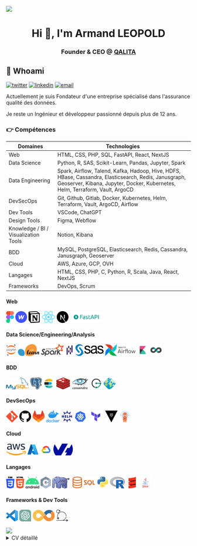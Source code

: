 [![](https://visitcount.itsvg.in/api?id=armandleopold&label=Profile%20Views&pretty=false)](https://visitcount.itsvg.in)

<!-- [![MasterHead](https://www.softtechgroup.us/public/images/Software-Development-Banner.png)]([https://shaquillo.io](https://armandleopold.fr/)) -->
<h1 align="center">Hi 👋, I'm Armand LEOPOLD</h1>
<h3 align="center">Founder & CEO @ <a href="https://qalita.io">QALITA</a></h3>

## :man: Whoami

[![twitter](https://img.shields.io/badge/twitter--lightgrey?style=social&logo=twitter)](https://twitter.com/Armand_Leopold)
[![linkedin](https://img.shields.io/badge/linkedin--lightgrey?style=social&logo=linkedin)](https://www.linkedin.com/in/armandleopold/)
[![email](https://img.shields.io/badge/email--lightgrey?style=social&logo=gmail)](mailto:armand.leopold@outlook.com)

Actuellement je suis Fondateur d'une entreprise spécialisé dans l'assurance qualité des données.

Je reste un Ingénieur et développeur passionné depuis plus de 12 ans.

### :point_right: Compétences

| Domaines | Technologies |
| -------- | ------------ |
| Web | HTML, CSS, PHP, SQL, FastAPI, React, NextJS |
| Data Science | Python, R, SAS, Scikit-Learn, Pandas, Jupyter, Spark |
| Data Engineering | Spark, Airflow, Talend, Kafka, Hadoop, Hive, HDFS, HBase, Cassandra, Elasticsearch, Redis, Janusgraph, Geoserver, Kibana, Jupyter, Docker, Kubernetes, Helm, Terraform, Vault, ArgoCD |
| DevSecOps | Git, Github, Gitlab, Docker, Kubernetes, Helm, Terraform, Vault, ArgoCD, Airflow |
| Dev Tools | VSCode, ChatGPT |
| Design Tools | Figma, Webflow |
| Knowledge / BI / Visualization Tools | Notion, Kibana |
| BDD | MySQL, PostgreSQL, Elasticsearch, Redis, Cassandra, Janusgraph, Geoserver |
| Cloud | AWS, Azure, GCP, OVH |
| Langages | HTML, CSS, PHP, C, Python, R, Scala, Java, React, NextJS |
| Frameworks | DevOps, Scrum |

#### Web

<a href="https://www.figma.com/"><img height="32" width="auto" src="./assets/images/figma.svg" alt ="Figma" title="Figma"/></a>
<a href="https://www.webflow.com/"><img height="32" width="auto" src="./assets/images/webflow.png" alt ="Webflow" title="Webflow"/></a>
<a href="https://www.notion.com/"><img height="32" width="auto" src="./assets/images/notion.png" alt ="Notion" title="Notion"/></a>
<a href="https://react.dev/"><img height="32" width="auto" src="./assets/images/react.png" alt ="React" title="React"/></a>
<a href="https://nextjs.org/"><img height="32" width="auto" src="./assets/images/nextjs.png" alt ="NextJS" title="NextJS"/></a>
<a href="https://fastapi.tiangolo.com/"><img height="32" width="auto" src="./assets/images/fastapi.png" alt ="NextJS" title="NextJS"/></a>

#### Data Science/Engineering/Analysis

<a href="https://jupyter.org/"><img height="32" width="auto" src="./assets/images/jupyterlab.webp" alt ="Jupyterlab" title="Jupyterlab"/></a>
<a href="https://scikit-learn.org/"><img height="32" width="auto" src="./assets/images/sklearn.png" alt ="Scikit Learn" title="Scikit Learn"/></a>
<a href="https://spark.apache.org/"><img height="32" width="auto" src="./assets/images/spark.png" alt ="Spark" title="Spark"/></a>
<a href="https://pandas.pydata.org/"><img height="32" width="auto" src="./assets/images/pandas.png" alt ="Pandas" title="Pandas"/></a>
<a href="https://www.sas.com"><img height="32" width="auto" src="./assets/images/sas.png" alt ="SAS" title="SAS"/></a>
<a href="https://airflow.apache.org/"><img height="32" width="auto" src="./assets/images/airflow.png" alt ="Airflow" title="Airflow"/></a>
<a href="https://www.elastic.co/fr/kibana/"><img height="32" width="auto" src="./assets/images/kibana.png" alt ="Kibana" title="Kibana"/></a>
<a href="https://superset.apache.org/"><img height="32" width="auto" src="./assets/images/superset.png" alt ="Superset" title="Superset"/></a>

#### BDD

<a href="https://www.mysql.com/"><img height="32" width="auto" src="./assets/images/mysql.png" alt ="MySQL" title="MySQL"/></a>
<a href="https://postgresql.org/"><img height="32" width="auto" src="./assets/images/postgresql.png" alt ="PostgreSQL" title="PostgreSQL"/></a>
<a href="https://www.elastic.co"><img height="32" width="auto" src="./assets/images/elasticsearch.png" alt ="Elasticsearch" title="Elasticsearch"/></a>
<a href="https://redis.com/"><img height="32" width="auto" src="./assets/images/redis.svg" alt ="Redis" title="Redis"/></a>
<a href="https://cassandra.apache.org"><img height="32" width="auto" src="./assets/images/cassandra.png" alt ="Cassandra" title="Cassandra"/></a>
<a href="https://janusgraph.org/"><img height="32" width="auto" src="./assets/images/janusgraph.png" alt ="Janusgraph" title="Janusgraph"/></a>
<a href="https://geoserver.org/"><img height="32" width="auto" src="./assets/images/geoserver.png" alt ="Geoserver" title="Geoserver"/></a>

#### DevSecOps

<a href="https://git-scm.com/"><img height="32" width="auto" src="./assets/images/git.png" alt ="Git" title="Git"/></a>
<a href="https://github.com/"><img height="32" width="auto" src="./assets/images/github.png" alt ="Github" title="Github"/></a>
<a href="https://about.gitlab.com/"><img height="32" width="auto" src="./assets/images/gitlab.png" alt ="Gitlab" title="Gitlab"/></a>
<a href="https://www.docker.com/"><img height="32" width="auto" src="./assets/images/docker.webp" alt ="Docker" title="Docker"/></a>
<a href="https://helm.sh/"><img height="32" width="auto" src="./assets/images/helm.png" alt ="Helm" title="Helm"/></a>
<a href="https://kubernetes.io/"><img height="32" width="auto" src="./assets/images/kubernetes.png" alt ="Kubernetes" title="Kubernetes"/></a>
<a href="https://www.terraform.io/"><img height="32" width="auto" src="./assets/images/terraform.png" alt ="Terraform" title="Terraform"/></a>
<a href="https://www.vaultproject.io/"><img height="32" width="auto" src="./assets/images/vault.png" alt ="Vault" title="Vault"/></a>
<a href="https://argo-cd.readthedocs.io/en/stable/"><img height="32" width="auto" src="./assets/images/argocd.png" alt ="ArgoCD" title="ArgoCD"/></a>


#### Cloud

<a href="https://aws.amazon.com"><img height="32" width="auto" src="./assets/images/aws.png" alt ="AWS" title="AWS"/></a>
<a href="https://azure.microsoft.com/"><img height="32" width="auto" src="./assets/images/azure.png" alt ="Azure" title="Azure"/></a>
<a href="https://cloud.google.com/"><img height="32" width="auto" src="./assets/images/gcp.png" alt ="GCP" title="GCP"/></a>
<a href="https://www.ovhcloud.com/fr/"><img height="32" width="auto" src="./assets/images/ovh.png" alt ="OVH" title="OVH"/></a>

#### Langages

<a href="https://www.w3.org/html/"><img height="32" width="auto" src="./assets/images/html-css.webp" alt ="HTML CSS" title="HTML CSS"/></a>
<a href="https://www.android.com/"><img height="32" width="auto" src="./assets/images/android.png" alt ="Android" title="Android"/></a>
<a href="https://fr.wikipedia.org/wiki/C_(langage)"><img height="32" width="auto" src="./assets/images/C.png" alt ="C" title="C"/></a>
<a href="https://www.php.net/"><img height="32" width="auto" src="./assets/images/php.png" alt ="Php" title="Php"/></a>
<a href="https://en.wikipedia.org/wiki/SQL"><img height="32" width="auto" src="./assets/images/sql.png" alt ="SQL" title="SQL"/></a>
<a href="https://www.python.org/"><img height="32" width="auto" src="./assets/images/python.png" alt ="Python" title="Python"/></a>
<a href="https://fr.wikipedia.org/wiki/R_(langage)"><img height="32" width="auto" src="./assets/images/R.png" alt ="R" title="R"/></a>
<a href="https://www.scala-lang.org/"><img height="32" width="auto" src="./assets/images/scala.png" alt ="Scala" title="Scala"/></a>
<a href="https://www.java.com/fr/"><img height="32" width="auto" src="./assets/images/java.png" alt ="Java" title="Java"/></a>


#### Frameworks & Dev Tools

<a href="https://code.visualstudio.com/"><img height="32" width="auto" src="./assets/images/vscode.png" alt ="Visual Studio Code" title="Visual Studio Code"/></a>
<a href="https://openai.com/"><img height="32" width="auto" src="./assets/images/chatgpt.webp" alt ="ChatGPT" title="ChatGPT"/></a>
<a href="https://about.gitlab.com/topics/devops/"><img height="32" width="auto" src="./assets/images/devops.png" alt ="DevOps" title="DevOps"/></a>
<a href="https://www.scrum.org/resources/what-is-scrum"><img height="32" width="auto" src="./assets/images/scrum.png" alt ="Scrum" title="Scrum"/></a>

<a href="https://github.com/anuraghazra/github-readme-stats">
<picture>
<source
  srcset="https://github-readme-stats.vercel.app/api?username=armandleopold&show_icons=true&theme=dark"
  media="(prefers-color-scheme: dark)"
/>
<source
  srcset="https://github-readme-stats.vercel.app/api?username=armandleopold&show_icons=true"
  media="(prefers-color-scheme: light), (prefers-color-scheme: no-preference)"
/>
<img src="https://github-readme-stats.vercel.app/api?username=armandleopold&show_icons=true" />
</picture>
</a>

<details>
    <summary>
        CV détaillé
    </summary>

## EXPERIENCE PROFESSIONNELLE

### Avril. 2023 – Aujourd'hui | Fondateur & CEO | QALITA

{CDI}

- Création d'activité Entrepreneuriale
- Prestation de services : gestion de la qualité des données, entrepôts de données de santé.
- Développement d'une Plateforme de gestion de la qualité des données.
- Accompagnement auprès des clients de leur processus de gestion de leurs entrepôts de données.

### Oct. 2022 – Avril. 2023 | Head of Data Factory | Institut Curie

{CDI}

- Animation d'une équipe de 5 Data Ingénieurs / Data Scientist pour piloter la réalisation des projets scientifiques et collaborations avec les industriels
- Participer à la valorisation du patrimoine de donnée de l'institut curie
- Participer à la définition et à la mise en place technique de l'EDS (Entrepôt de Données de Santé)

### Sept. 2020 – Sept. 2022 | DevOps Engineer | Institut Curie

{CDI}

- J'ai guidé et aidé à prendre des décisions stratégiques sur le développement logiciel ou l'architecture technique de la direction des données.
- J'ai mis en place une politique de développement et d'intégration continue en accompagnant mes collègues dans l'utilisation d'outils de versionnage : Git / Gitlab et de pipelines de CI/CD.
- J'ai mis en place une suite de monitoring. Gitlab-monitor, Statuspage, Kibana.
- J'ai partagé la vision et les pratiques devops en menant des présentations internes et externes.
- J'ai assuré la transition et le support sur les outils et pratiques en lien avec la direction des systèmes d'information.

### Mars. 2019 – Aout. 2020 | Data Engineer | Institut Curie

{CDD}

Knowledge in :
CI/CD , DevOps, Cloud, Helm, Kubernetes, Gitlab, health data (Anatomopathology / MRI / PET-SCAN), Talend, Java, Python, Jupyter, Elasticsearch, Docker, Blockchain , Federated AI , Artificial Intelligence. Hyperledger, HTML/CSS/PHP, Maven, Nexus.

- J'ai participé au projet #Healthchain dont ma mission était d'élaborer la base de donnée de curie pour le projet, en récupérant et agrégeant des données cliniques et d'imagerie.
- J'ai échangé avec mes homologues du Centre Léon Bérard pour l'harmonisation sur les formats de données.
- J'ai participé et donner mes retours sur l'intégration d'une plateforme de machine learning fédérée développé par #Owkin, à l'époque jeune startup de moins de 30 personnes.
- J'ai participé aux sujets juridiques de valorisation des modèles de machine learning.
- J'ai participé à la publication dans Nature Medicine d'un article sur une question scientifique utilisant la base de donnée développé.
- J'ai développé un outil de mesure, d'analyse et de contrôle de la qualité des données sur plusieurs bases de donnée dont celle de mon projet.

### Oct. 2017 – Feb. 2019 | Data Scientist | THALES

{CDI}

A Paris - Vélizy :

- J'ai réalisé des travaux d'analyse de graph sociaux à partir de données en sources ouvertes pour les services de renseignements.
- J'ai appliqué des algorithmes d'intelligence artificielles.
- J'ai mené à bien des travaux de traitement du langage naturel.
- J'ai participé à un grand projet de Plateforme de données pour l'armée française, spécifiquement sur la partie cas d'usages et Data Science.

A Toulouse - Labège :

- J'ai analysé des données de vols pour faciliter la maintenance des avions d'une flotte portugaise (A320 family).
- J'ai fais du traitement et de l'ingestion de plans de vols avec élaboration de tableaux de bords interactif Kibana pour la DSNA DTI organisme du gouvernement pour la gestion efficace du trafic aérien en France.

### Sept. 2016 – Sept. 2017 | Data Analyst | Crédit Agricole

{Contrat de Professionnalisation}

- Réalisation de scores et d'indicateurs analytiques pour la gestion de la relation client (CRM).
Data mining, machine learning.
- J'ai eu l'occasion d'aller travailler au DataLab du Crédit Agricole, entité Nationale basée à Montrouge, pour collaborer avec des chercheurs en intelligence artificielle et en traitement de la donnée. A cette occasion, j'ai pu travailler sur une base de panel de consommateurs pour étudier des hypothèses en gestion de relation client, j'ai ensuite fais des retours à ma direction sur ces sujets lors de présentations formelles.

Logiciel utilisés : RStudio, Python (Jupyter Notebook), SAS Enterprise Guide & Miner, SAP Business Object.
Fortes compétences en langages : R, Python, SQL, SAS.

### Jun. 2016 – Sept. 2016 | Short Term Researcher | Illinois Institute of Technology

{Stage de Recherche en Université}

BigDataX Laboratory / Computer Science department.
Research subject : Wearable Computing BIG-DATA Architecture.
Made a Research on developping a Big-Data System Architecture for carrying big amount of wearable devices data in stream and storage.
Using Amazon Web Services (AWS) ,Scala, Apache Spark, Apache Cassandra and Android JDK.

### Jun. 2015 – Jun. 2016 | President | Junior Etudes ESIGELEC

{Mandat Associatif}

Restructuration of my school's Junior Enterprise, fiscal rebalancing, archiving and redesigning activity areas, process remodelling and reorganisation.
Managing a 6 people team.
Application to the Junior Entreprises mouvement.
Ability in Team Managment, taxation, legal rules and status, accounting, Project Managment.

### Nov. 2014 – May. 2016 | Full Stack Dev | Freelance

{Mandat Associatif}

Supervisation and developpment of my school's student dedicated website.
Migration to a new responsive and more modern version.
Establishing a communication plan for increasing frequentation and traffic on the site. Improving communication between student inner school organisations
Strong Knowledge in HTML(5) , CSS(3), PHP(5.3 to 7), MySQL, JQuery, Bootstrap, Foundation, Web Design & Development, Analytics.
In 2 years, 3/4 of students subscribed to the website and increasing traffic by thousands of percents.

## FORMATION

### 2014 - 2017 – Diplôme d'Ingénieur – ESIGELEC - Rouen

Ecole d’ingénieur généraliste : Dominante BDTN (Big-Data et Transformation Numérique)
Top classement en informatique : (8/304)
Activités et associations : Club de Musique, Junior Etudes, Club de robotique, Club d'informatique, Club de Théatre.

### 2012 - 2014 : Prépa PCSI/MPSI – ESIGELEC - Rouen

Prépa intégré selection concours Advance.
Major de promotion en Informatique : (1/120)

### 2009 - 2012 : BAC STI Electrotechnique – Lycée Marie Curie à Nogent sur Oise

Niveau : Mention Très Bien (With Honors)
Activités et associations : Délégué en classe de Terminal.

### LANGUES

🇫🇷 🇬🇧

### LOISIRS

Piano, Running, Cinéma, Voyages, Science, Histoire, Géopolitique
</details>
